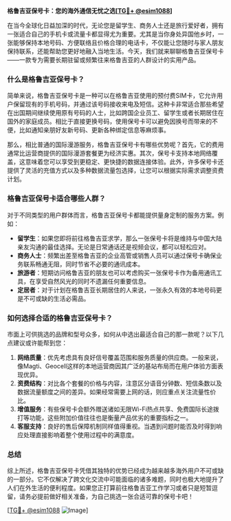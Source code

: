 **格鲁吉亚保号卡：您的海外通信无忧之选[[TG💪+ @esim1088](https://t.me/s/esim1088)]**

在当今全球化日益加深的时代，无论您是留学生、商务人士还是旅行爱好者，拥有一张适合自己的手机卡或流量卡都显得尤为重要。尤其是当你身处异国他乡时，一张能够保持本地号码、方便联络且价格合理的电话卡，不仅能让您随时与家人朋友保持联系，还能帮助您更好地融入当地生活。今天，我们就来聊聊格鲁吉亚保号卡——一款专为需要长期驻留或频繁往来格鲁吉亚的人群设计的实用产品。

### 什么是格鲁吉亚保号卡？

简单来说，格鲁吉亚保号卡是一种可以在格鲁吉亚使用的预付费SIM卡，它允许用户保留现有的手机号码，并通过该号码接收来电及短信。这种卡非常适合那些希望在出国期间继续使用原有号码的人士，比如跨国企业员工、留学生或者长期居住在国外的家庭成员。相比于直接更换号码，使用保号卡可以避免因换号而带来的不便，比如通知亲朋好友新号码、更新各种绑定信息等麻烦事。

那么，相比普通的国际漫游服务，格鲁吉亚保号卡有哪些优势呢？首先，它的费用通常比运营商提供的国际漫游套餐更为经济实惠。其次，保号卡支持本地网络覆盖，这意味着您可以享受到更稳定、更快捷的数据连接体验。此外，许多保号卡还提供了灵活的充值方式以及多种数据流量包选择，让您可以根据实际需求调整资费计划。

### 格鲁吉亚保号卡适合哪些人群？

对于不同类型的用户群体而言，格鲁吉亚保号卡都能提供量身定制的服务方案。例如：

- **留学生**：如果您即将前往格鲁吉亚求学，那么一张保号卡将是维持与中国大陆亲友沟通的最佳选择。无论是日常通话还是视频会议，都可以轻松应对。
- **商务人士**：频繁出差至格鲁吉亚的企业高管或销售人员可以通过保号卡确保业务联系畅通无阻，同时节省不必要的通讯成本。
- **旅游者**：短期访问格鲁吉亚的朋友也可以考虑购买一张保号卡作为备用通讯工具，在享受自然风光的同时不遗漏任何重要信息。
- **定居者**：对于计划在格鲁吉亚长期居住的人来说，一张永久有效的本地号码更是不可或缺的生活必需品。

### 如何选择合适的格鲁吉亚保号卡？

市面上可供挑选的品牌和型号众多，如何从中选出最适合自己的那一款呢？以下几点建议或许能帮到您：

1. **网络质量**：优先考虑具有良好信号覆盖范围和服务质量的供应商。一般来说，像Magti、Geocell这样的本地运营商因其广泛的基站布局而在用户体验方面表现优异。
2. **资费结构**：对比各个套餐的价格与内容，注意区分语音分钟数、短信条数以及数据流量额度之间的差异。如果经常需要上网的话，则应重点关注流量性价比。
3. **增值服务**：有些保号卡会额外赠送诸如无限Wi-Fi热点共享、免费国际长途拨打等功能，这些附加价值往往也是衡量产品优劣的重要指标之一。
4. **客服支持**：良好的售后保障机制同样值得重视。当遇到问题时能否及时得到响应处理直接影响着整个使用过程中的满意度。

### 总结

综上所述，格鲁吉亚保号卡凭借其独特的优势已经成为越来越多海外用户不可或缺的一部分。它不仅解决了跨文化交流中可能面临的诸多难题，同时也极大地提升了人们在外生活的便利程度。如果您正打算前往格鲁吉亚工作学习或者只是短暂逗留，请务必提前做好相关准备，为自己挑选一张合适可靠的保号卡吧！

[[TG💪+ @esim1088](https://t.me/s/esim1088) ![Image](https://i.postimg.cc/4NQfJmqS/Snipaste-2025-05-13-00-14-12.png)]